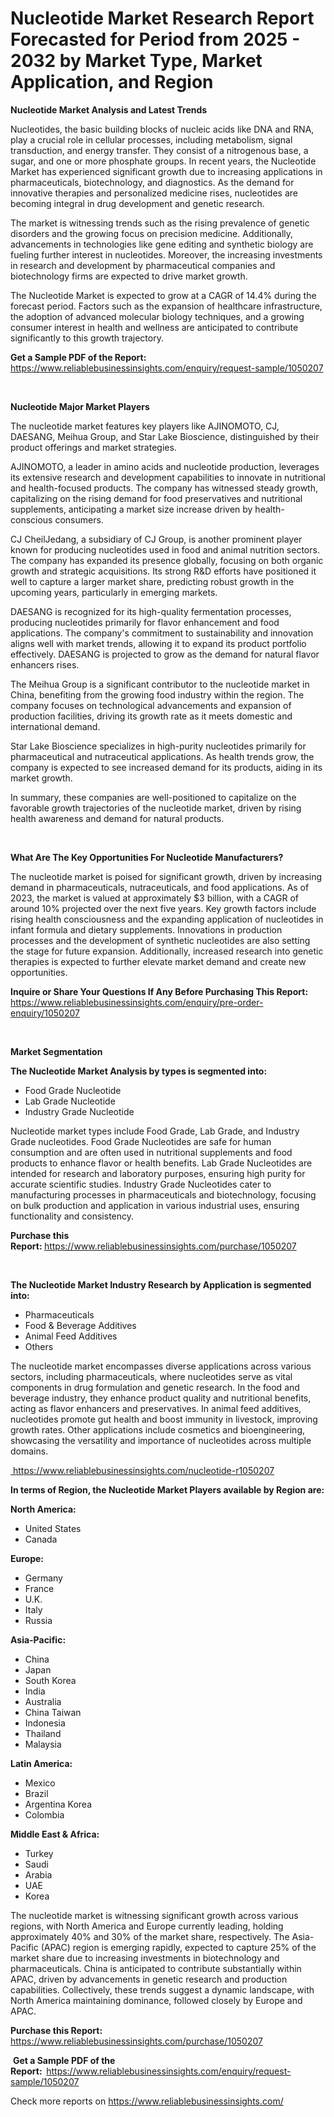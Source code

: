 <p><h1>Nucleotide Market Research Report Forecasted for Period from 2025 -  2032 by Market Type, Market Application, and Region</h1></p><p><strong>Nucleotide Market Analysis and Latest Trends</strong></p>
<p><p>Nucleotides, the basic building blocks of nucleic acids like DNA and RNA, play a crucial role in cellular processes, including metabolism, signal transduction, and energy transfer. They consist of a nitrogenous base, a sugar, and one or more phosphate groups. In recent years, the Nucleotide Market has experienced significant growth due to increasing applications in pharmaceuticals, biotechnology, and diagnostics. As the demand for innovative therapies and personalized medicine rises, nucleotides are becoming integral in drug development and genetic research.</p><p>The market is witnessing trends such as the rising prevalence of genetic disorders and the growing focus on precision medicine. Additionally, advancements in technologies like gene editing and synthetic biology are fueling further interest in nucleotides. Moreover, the increasing investments in research and development by pharmaceutical companies and biotechnology firms are expected to drive market growth.</p><p>The Nucleotide Market is expected to grow at a CAGR of 14.4% during the forecast period. Factors such as the expansion of healthcare infrastructure, the adoption of advanced molecular biology techniques, and a growing consumer interest in health and wellness are anticipated to contribute significantly to this growth trajectory.</p></p>
<p><strong>Get a Sample PDF of the Report:&nbsp;</strong> <a href="https://www.reliablebusinessinsights.com/enquiry/request-sample/1050207?utm_campaign=2275&utm_medium=2&utm_source=Github&utm_content=ia&utm_term=31012025&utm_id=nucleotide">https://www.reliablebusinessinsights.com/enquiry/request-sample/1050207</a></p>
<p>&nbsp;</p>
<p><strong>Nucleotide Major Market Players</strong></p>
<p><p>The nucleotide market features key players like AJINOMOTO, CJ, DAESANG, Meihua Group, and Star Lake Bioscience, distinguished by their product offerings and market strategies.</p><p>AJINOMOTO, a leader in amino acids and nucleotide production, leverages its extensive research and development capabilities to innovate in nutritional and health-focused products. The company has witnessed steady growth, capitalizing on the rising demand for food preservatives and nutritional supplements, anticipating a market size increase driven by health-conscious consumers.</p><p>CJ CheilJedang, a subsidiary of CJ Group, is another prominent player known for producing nucleotides used in food and animal nutrition sectors. The company has expanded its presence globally, focusing on both organic growth and strategic acquisitions. Its strong R&D efforts have positioned it well to capture a larger market share, predicting robust growth in the upcoming years, particularly in emerging markets.</p><p>DAESANG is recognized for its high-quality fermentation processes, producing nucleotides primarily for flavor enhancement and food applications. The company's commitment to sustainability and innovation aligns well with market trends, allowing it to expand its product portfolio effectively. DAESANG is projected to grow as the demand for natural flavor enhancers rises.</p><p>The Meihua Group is a significant contributor to the nucleotide market in China, benefiting from the growing food industry within the region. The company focuses on technological advancements and expansion of production facilities, driving its growth rate as it meets domestic and international demand.</p><p>Star Lake Bioscience specializes in high-purity nucleotides primarily for pharmaceutical and nutraceutical applications. As health trends grow, the company is expected to see increased demand for its products, aiding in its market growth.</p><p>In summary, these companies are well-positioned to capitalize on the favorable growth trajectories of the nucleotide market, driven by rising health awareness and demand for natural products.</p></p>
<p>&nbsp;</p>
<p><strong>What Are The Key Opportunities For Nucleotide Manufacturers?</strong></p>
<p><p>The nucleotide market is poised for significant growth, driven by increasing demand in pharmaceuticals, nutraceuticals, and food applications. As of 2023, the market is valued at approximately $3 billion, with a CAGR of around 10% projected over the next five years. Key growth factors include rising health consciousness and the expanding application of nucleotides in infant formula and dietary supplements. Innovations in production processes and the development of synthetic nucleotides are also setting the stage for future expansion. Additionally, increased research into genetic therapies is expected to further elevate market demand and create new opportunities.</p></p>
<p><strong>Inquire or Share Your Questions If Any Before Purchasing This Report:</strong> <a href="https://www.reliablebusinessinsights.com/enquiry/pre-order-enquiry/1050207?utm_campaign=2275&utm_medium=2&utm_source=Github&utm_content=ia&utm_term=31012025&utm_id=nucleotide">https://www.reliablebusinessinsights.com/enquiry/pre-order-enquiry/1050207</a></p>
<p>&nbsp;</p>
<p><strong>Market Segmentation</strong></p>
<p><strong>The Nucleotide Market Analysis by types is segmented into:</strong></p>
<p><ul><li>Food Grade Nucleotide</li><li>Lab Grade Nucleotide</li><li>Industry Grade Nucleotide</li></ul></p>
<p><p>Nucleotide market types include Food Grade, Lab Grade, and Industry Grade nucleotides. Food Grade Nucleotides are safe for human consumption and are often used in nutritional supplements and food products to enhance flavor or health benefits. Lab Grade Nucleotides are intended for research and laboratory purposes, ensuring high purity for accurate scientific studies. Industry Grade Nucleotides cater to manufacturing processes in pharmaceuticals and biotechnology, focusing on bulk production and application in various industrial uses, ensuring functionality and consistency.</p></p>
<p><strong>Purchase this Report:&nbsp;</strong><a href="https://www.reliablebusinessinsights.com/purchase/1050207?utm_campaign=2275&utm_medium=2&utm_source=Github&utm_content=ia&utm_term=31012025&utm_id=nucleotide">https://www.reliablebusinessinsights.com/purchase/1050207</a></p>
<p>&nbsp;</p>
<p><strong>The Nucleotide Market Industry Research by Application is segmented into:</strong></p>
<p><ul><li>Pharmaceuticals</li><li>Food & Beverage Additives</li><li>Animal Feed Additives</li><li>Others</li></ul></p>
<p><p>The nucleotide market encompasses diverse applications across various sectors, including pharmaceuticals, where nucleotides serve as vital components in drug formulation and genetic research. In the food and beverage industry, they enhance product quality and nutritional benefits, acting as flavor enhancers and preservatives. In animal feed additives, nucleotides promote gut health and boost immunity in livestock, improving growth rates. Other applications include cosmetics and bioengineering, showcasing the versatility and importance of nucleotides across multiple domains.</p></p>
<p><a href="https://www.reliablebusinessinsights.com/nucleotide-r1050207?utm_campaign=2275&utm_medium=2&utm_source=Github&utm_content=ia&utm_term=31012025&utm_id=nucleotide">&nbsp;https://www.reliablebusinessinsights.com/nucleotide-r1050207</a></p>
<p><strong>In terms of Region, the Nucleotide Market Players available by Region are:</strong></p>
<p>
    <p> <strong> North America: </strong>
        <ul>
            <li>United States</li>
            <li>Canada</li>
        </ul>
        </p> 
    <p> <strong> Europe: </strong>
        <ul>
            <li>Germany</li>
            <li>France</li>
            <li>U.K.</li>
            <li>Italy</li>
            <li>Russia</li>
        </ul>
        </p> 
    <p> <strong> Asia-Pacific: </strong>
        <ul>
            <li>China</li>
            <li>Japan</li>
            <li>South Korea</li>
            <li>India</li>
            <li>Australia</li>
            <li>China Taiwan</li>
            <li>Indonesia</li>
            <li>Thailand</li>
            <li>Malaysia</li>
        </ul>
        </p> 
    <p> <strong> Latin America: </strong>
        <ul>
            <li>Mexico</li>
            <li>Brazil</li>
            <li>Argentina Korea</li>
            <li>Colombia</li>
        </ul>
        </p> 
    <p> <strong> Middle East & Africa: </strong>
        <ul>
            <li>Turkey</li>
            <li>Saudi</li>
            <li>Arabia</li>
            <li>UAE</li>
            <li>Korea</li>
        </ul>
    </p>
    </p>
<p><p>The nucleotide market is witnessing significant growth across various regions, with North America and Europe currently leading, holding approximately 40% and 30% of the market share, respectively. The Asia-Pacific (APAC) region is emerging rapidly, expected to capture 25% of the market share due to increasing investments in biotechnology and pharmaceuticals. China is anticipated to contribute substantially within APAC, driven by advancements in genetic research and production capabilities. Collectively, these trends suggest a dynamic landscape, with North America maintaining dominance, followed closely by Europe and APAC.</p></p>
<p><strong>Purchase this Report: </strong><a href="https://www.reliablebusinessinsights.com/purchase/1050207?utm_campaign=2275&utm_medium=2&utm_source=Github&utm_content=ia&utm_term=31012025&utm_id=nucleotide">https://www.reliablebusinessinsights.com/purchase/1050207</a></p>
<p>&nbsp;<strong>Get a Sample PDF of the Report:&nbsp;&nbsp;</strong><a href="https://www.reliablebusinessinsights.com/enquiry/request-sample/1050207?utm_campaign=2275&utm_medium=2&utm_source=Github&utm_content=ia&utm_term=31012025&utm_id=nucleotide">https://www.reliablebusinessinsights.com/enquiry/request-sample/1050207</a></p>
<p><strong></strong></p>
<p>Check more reports on <a href="https://www.reliablebusinessinsights.com/?utm_campaign=2275&utm_medium=2&utm_source=Github&utm_content=ia&utm_term=31012025&utm_id=nucleotide">https://www.reliablebusinessinsights.com/</a></p>